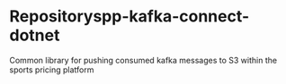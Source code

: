 # Repositoryspp-kafka-connect-dotnet
Common library for pushing consumed kafka messages to S3 within the sports pricing platform
